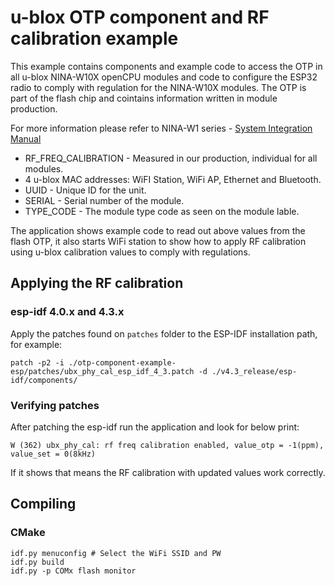 # u-blox OTP component and RF calibration example

This example contains components and example code to access the OTP in all u-blox NINA-W10X openCPU modules and code to configure the ESP32 radio to comply with regulation for the NINA-W10X modules. The OTP is part of the flash chip and cointains information written in module production. 

For more information please refer to NINA-W1 series - [System Integration Manual](https://www.u-blox.com/docs/UBX-17005730)

- RF_FREQ_CALIBRATION - Measured in our production, individual for all modules. 
- 4 u-blox MAC addresses: WiFI Station, WiFi AP, Ethernet and Bluetooth.
- UUID - Unique ID for the unit.
- SERIAL - Serial number of the module.
- TYPE_CODE - The module type code as seen on the module lable.

The application shows example code to read out above values from the flash OTP, it also starts WiFi station to show how to apply RF calibration using u-blox calibration values to comply with regulations.

## Applying the RF calibration

### esp-idf 4.0.x and 4.3.x

Apply the patches found on `patches` folder to the ESP-IDF installation path, for example:

`patch -p2 -i ./otp-component-example-esp/patches/ubx_phy_cal_esp_idf_4_3.patch -d ./v4.3_release/esp-idf/components/`

### Verifying patches

After patching the esp-idf run the application and look for below print:

`W (362) ubx_phy_cal: rf freq calibration enabled, value_otp = -1(ppm), value_set = 0(8kHz)`

If it shows that means the RF calibration with updated values work correctly.

## Compiling

### CMake

```
idf.py menuconfig # Select the WiFi SSID and PW
idf.py build
idf.py -p COMx flash monitor
```